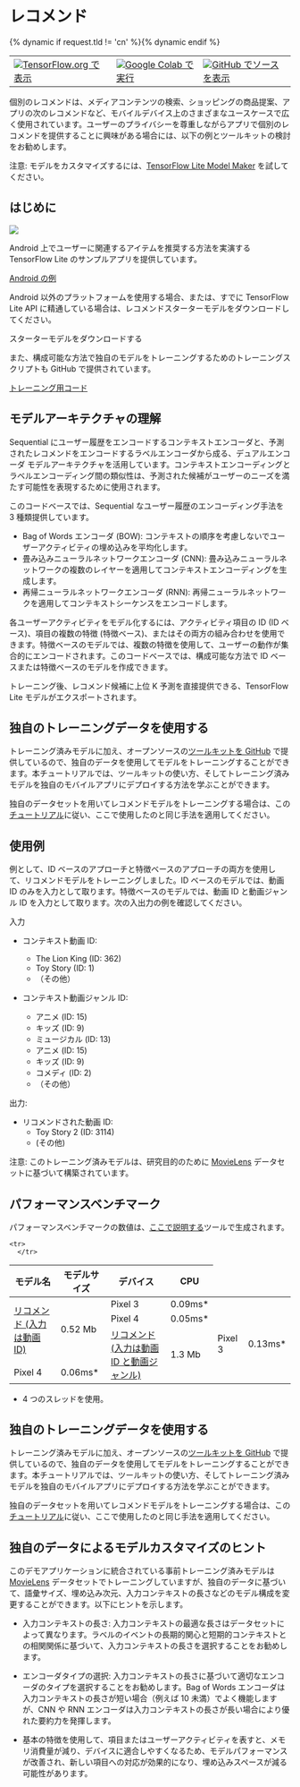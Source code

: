 # レコメンド

<table class="tfo-notebook-buttons" align="left">   <td>     <a target="_blank" href="https://www.tensorflow.org/lite/examples/recommendation/overview"><img src="https://www.tensorflow.org/images/tf_logo_32px.png">TensorFlow.org で表示</a>   </td>   {% dynamic if request.tld != 'cn' %}<td>     <a target="_blank" href="https://colab.research.google.com/github/tensorflow/examples/blob/master/lite/examples/recommendation/ml/ondevice_recommendation.ipynb"><img src="https://www.tensorflow.org/images/colab_logo_32px.png">Google Colab で実行</a>   </td>{% dynamic endif %}   <td>     <a target="_blank" href="https://github.com/tensorflow/examples/blob/master/lite/examples/recommendation/ml/ondevice_recommendation.ipynb"><img src="https://www.tensorflow.org/images/GitHub-Mark-32px.png">GitHub でソースを表示</a>   </td>
</table>

個別のレコメンドは、メディアコンテンツの検索、ショッピングの商品提案、アプリの次のレコメンドなど、モバイルデバイス上のさまざまなユースケースで広く使用されています。ユーザーのプライバシーを尊重しながらアプリで個別のレコメンドを提供することに興味がある場合には、以下の例とツールキットの検討をお勧めします。

注意: モデルをカスタマイズするには、[TensorFlow Lite Model Maker](https://www.tensorflow.org/lite/guide/model_maker) を試してください。

## はじめに


<img src="images/screenshot.gif" class="attempt-right" style="max-width: 300px">

Android 上でユーザーに関連するアイテムを推奨する方法を実演する TensorFlow Lite のサンプルアプリを提供しています。

<a class="button button-primary" href="https://github.com/tensorflow/examples/tree/master/lite/examples/recommendation/android">Android の例</a>

Android 以外のプラットフォームを使用する場合、または、すでに TensorFlow Lite API に精通している場合は、レコメンドスターターモデルをダウンロードしてください。

スターターモデルをダウンロードする

また、構成可能な方法で独自のモデルをトレーニングするためのトレーニングスクリプトも GitHub で提供されています。

<a class="button button-primary" href="https://github.com/tensorflow/examples/tree/master/lite/examples/recommendation/ml">トレーニング用コード</a>

## モデルアーキテクチャの理解

Sequential にユーザー履歴をエンコードするコンテキストエンコーダと、予測されたレコメンドをエンコードするラベルエンコーダから成る、デュアルエンコーダ モデルアーキテクチャを活用しています。コンテキストエンコーディングとラベルエンコーディング間の類似性は、予測された候補がユーザーのニーズを満たす可能性を表現するために使用されます。

このコードベースでは、Sequential なユーザー履歴のエンコーディング手法を 3 種類提供しています。

- Bag of Words エンコーダ (BOW): コンテキストの順序を考慮しないでユーザーアクティビティの埋め込みを平均化します。
- 畳み込みニューラルネットワークエンコーダ (CNN): 畳み込みニューラルネットワークの複数のレイヤーを適用してコンテキストエンコーディングを生成します。
- 再帰ニューラルネットワークエンコーダ (RNN): 再帰ニューラルネットワークを適用してコンテキストシーケンスをエンコードします。

各ユーザーアクティビティをモデル化するには、アクティビティ項目の ID (ID ベース)、項目の複数の特徴 (特徴ベース)、またはその両方の組み合わせを使用できます。特徴ベースのモデルでは、複数の特徴を使用して、ユーザーの動作が集合的にエンコードされます。このコードベースでは、構成可能な方法で ID ベースまたは特徴ベースのモデルを作成できます。

トレーニング後、レコメンド候補に上位 K 予測を直接提供できる、TensorFlow Lite モデルがエクスポートされます。

## 独自のトレーニングデータを使用する

トレーニング済みモデルに加え、オープンソースの[ツールキットを GitHub](https://github.com/tensorflow/examples/tree/master/lite/examples/recommendation/ml) で提供しているので、独自のデータを使用してモデルをトレーニングすることができます。本チュートリアルでは、ツールキットの使い方、そしてトレーニング済みモデルを独自のモバイルアプリにデプロイする方法を学ぶことができます。

独自のデータセットを用いてレコメンドモデルをトレーニングする場合は、この[チュートリアル](https://github.com/tensorflow/examples/tree/master/lite/examples/recommendation/ml/ondevice_recommendation.ipynb)に従い、ここで使用したのと同じ手法を適用してください。

## 使用例

例として、ID ベースのアプローチと特徴ベースのアプローチの両方を使用して、リコメンドモデルをトレーニングしました。ID ベースのモデルでは、動画 ID のみを入力として取ります。特徴ベースのモデルでは、動画 ID と動画ジャンル ID を入力として取ります。次の入出力の例を確認してください。

入力

- コンテキスト動画 ID:

    - The Lion King (ID: 362)
    - Toy Story (ID: 1)
    - （その他）

- コンテキスト動画ジャンル ID:

    - アニメ (ID: 15)
    - キッズ (ID: 9)
    - ミュージカル (ID: 13)
    - アニメ (ID: 15)
    - キッズ (ID: 9)
    - コメディ (ID: 2)
    - （その他）

出力:

- リコメンドされた動画 ID:
    - Toy Story 2 (ID: 3114)
    - (その他)

注意: このトレーニング済みモデルは、研究目的のために [MovieLens](https://grouplens.org/datasets/movielens/1m/) データセットに基づいて構築されています。

## パフォーマンスベンチマーク

パフォーマンスベンチマークの数値は、[ここで説明する](https://www.tensorflow.org/lite/performance/benchmarks)ツールで生成されます。

<table>
  <thead>
    <tr>
      <th>モデル名</th>
      <th>モデルサイズ</th>
      <th>デバイス</th>
      <th>CPU</th>
    </tr>
  </thead>
  <tbody>
    <tr>
      </tr>
<tr>
        <td rowspan="3">           <a href="https://storage.googleapis.com/download.tensorflow.org/models/tflite/recommendation/20200720/model.tar.gz">リコメンド (入力は動画 ID)</a>
</td>
        <td rowspan="3">       0.52 Mb</td>
        <td>Pixel 3</td>
        <td>0.09ms*</td>
      </tr>
       <tr>
         <td>Pixel 4</td>
        <td>0.05ms*</td>
      </tr>
    
    <tr>
      </tr>
<tr>
        <td rowspan="3">           <a href="https://storage.googleapis.com/download.tensorflow.org/models/tflite/recommendation/20210317/recommendation_cnn_i10i32o100.tflite">リコメンド (入力は動画 ID と動画ジャンル)</a>
</td>
        <td rowspan="3">           1.3 Mb</td>
        <td>Pixel 3</td>
        <td>0.13ms*</td>
      </tr>
       <tr>
         <td>Pixel 4</td>
        <td>0.06ms*</td>
      </tr>
    
  </tbody>
</table>

* 4 つのスレッドを使用。

## 独自のトレーニングデータを使用する

トレーニング済みモデルに加え、オープンソースの[ツールキットを GitHub](https://github.com/tensorflow/examples/tree/master/lite/examples/recommendation/ml) で提供しているので、独自のデータを使用してモデルをトレーニングすることができます。本チュートリアルでは、ツールキットの使い方、そしてトレーニング済みモデルを独自のモバイルアプリにデプロイする方法を学ぶことができます。

独自のデータセットを用いてレコメンドモデルをトレーニングする場合は、この[チュートリアル](https://github.com/tensorflow/examples/tree/master/lite/examples/recommendation/ml/ondevice_recommendation.ipynb)に従い、ここで使用したのと同じ手法を適用してください。

## 独自のデータによるモデルカスタマイズのヒント

このデモアプリケーションに統合されている事前トレーニング済みモデルは [MovieLens](https://grouplens.org/datasets/movielens/1m/) データセットでトレーニングしていますが、独自のデータに基づいて、語彙サイズ、埋め込み次元、入力コンテキストの長さなどのモデル構成を変更することができます。以下にヒントを示します。

- 入力コンテキストの長さ: 入力コンテキストの最適な長さはデータセットによって異なります。ラベルのイベントの長期的関心と短期的コンテキストとの相関関係に基づいて、入力コンテキストの長さを選択することをお勧めします。

- エンコーダタイプの選択: 入力コンテキストの長さに基づいて適切なエンコーダのタイプを選択することをお勧めします。Bag of Words エンコーダは入力コンテキストの長さが短い場合（例えば 10 未満）でよく機能しますが、CNN や RNN エンコーダは入力コンテキストの長さが長い場合により優れた要約力を発揮します。

- 基本の特徴を使用して、項目またはユーザーアクティビティを表すと、メモリ消費量が減り、デバイスに適合しやすくなるため、モデルパフォーマンスが改善され、新しい項目への対応が効果的になり、埋め込みスペースが減る可能性があります。
